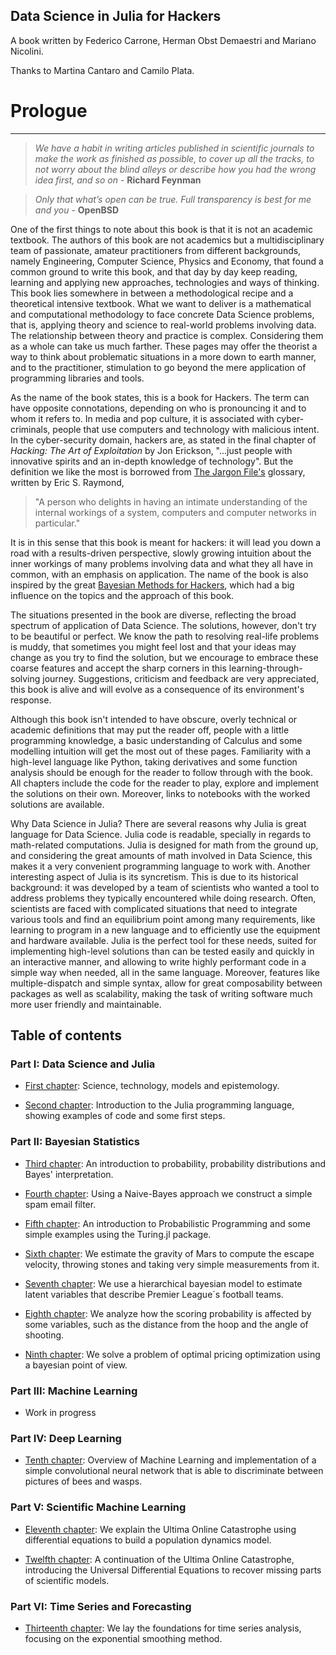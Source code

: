 ## Data Science in Julia for Hackers
A book written by Federico Carrone, Herman Obst Demaestri and Mariano Nicolini.

Thanks to Martina Cantaro and Camilo Plata.

# Prologue
---
>*We have a habit in writing articles published in scientific journals to make the work as finished as possible, to cover up all the tracks, to not worry about the blind alleys or describe how you had the wrong idea first, and so on* - **Richard Feynman**

>*Only that what’s open can be true. Full transparency is best for me and you* - **OpenBSD**

One of the first things to note about this book is that it is not an academic textbook. The authors of this book are not academics but a multidisciplinary team of passionate, amateur practitioners from different backgrounds, namely Engineering, Computer Science, Physics and Economy, that found a common ground to write this book, and that day by day keep reading, learning and applying new approaches, technologies and ways of thinking. 
This book lies somewhere in between a methodological recipe and a theoretical intensive textbook. What we want to deliver is a mathematical and computational methodology to face concrete Data Science problems, that is, applying theory and science to real-world problems involving data. The relationship between theory and practice is complex. Considering them as a whole can take us much farther. These pages may offer the theorist a way to think about problematic situations in a more down to earth manner, and to the practitioner, stimulation to go beyond the mere application of programming libraries and tools.

As the name of the book states, this is a book for Hackers. The term can have opposite connotations, depending on who is pronouncing it and to whom it refers to. 
In media and pop culture, it is associated with cyber-criminals, people that use computers and technology with malicious intent. In the cyber-security domain, hackers are, as stated in the final chapter of *Hacking: The Art of Exploitation* by Jon Erickson, "...just people with innovative spirits and an in-depth knowledge of technology". But the definition we like the most is borrowed from [The Jargon File's](http://www.catb.org/jargon/html/index.html) glossary, written by Eric S. Raymond,
> "A person who delights in having an intimate understanding of the internal workings of a system, computers and computer networks in particular."

It is in this sense that this book is meant for hackers: it will lead you down a road with a results-driven perspective, slowly growing intuition about the inner workings of many problems involving data and what they all have in common, with an emphasis on application. 
The name of the book is also inspired by the great [Bayesian Methods for Hackers](http://camdavidsonpilon.github.io/Probabilistic-Programming-and-Bayesian-Methods-for-Hackers/), which had a big influence on the topics and the approach of this book.

The situations presented in the book are diverse, reflecting the broad spectrum of application of Data Science. The solutions, however, don't try to be beautiful or perfect. We know the path to resolving real-life problems is muddy, that sometimes you might feel lost and that your ideas may change as you try to find the solution, but we encourage to embrace these coarse features and accept the sharp corners in this learning-through-solving journey. Suggestions, criticism and feedback are very appreciated, this book is alive and will evolve as a consequence of its environment's response. 

Although this book isn't intended to have obscure, overly technical or academic definitions that may put the reader off, people with a little programming knowledge, a basic understanding of Calculus and some modelling intuition will get the most out of these pages. Familiarity with a high-level language like Python, taking derivatives and some function analysis should be enough for the reader to follow through with the book.
All chapters include the code for the reader to play, explore and implement the solutions on their own. Moreover, links to notebooks with the worked solutions are available. 

Why Data Science in Julia? There are several reasons why Julia is great language for Data Science. Julia code is readable, specially in regards to math-related computations. Julia is designed for math from the ground up, and considering the great amounts of math involved in Data Science, this  makes it a very convenient programming language to work with.
Another interesting aspect of Julia is its syncretism. This is due to its historical background: it was developed by a team of scientists who wanted a tool to address problems they typically encountered while doing research. Often, scientists are faced with complicated situations that need to integrate various tools and find an equilibrium point among many requirements, like learning to program in a new language and to efficiently use the equipment and hardware available. Julia is the perfect tool for these needs, suited for implementing high-level solutions than can be tested easily and quickly in an interactive manner, and allowing to write highly performant code in a simple way when needed, all in the same language. Moreover, features like multiple-dispatch and simple syntax, allow for great composability between packages as well as scalability, making the task of writing software much more user friendly and maintainable.


## Table of contents

### Part I: Data Science and Julia
* [First chapter](https://datasciencejuliahackers.com/01_science_technology_and_epistemology.jl.html): Science, technology, models and epistemology. 

* [Second chapter](https://datasciencejuliahackers.com/02_julia_intro.jl.html): 
 Introduction to the Julia programming language, showing examples of code and some first steps. 

### Part II: Bayesian Statistics
* [Third chapter](https://datasciencejuliahackers.com/03_probability_intro.jl.html): An introduction to probability, probability distributions and Bayes' interpretation. 

* [Fourth chapter](https://datasciencejuliahackers.com/04_naive_bayes.jl.html): Using a Naive-Bayes approach we construct a simple spam email filter.

* [Fifth chapter](https://datasciencejuliahackers.com/05_prob_prog_intro.jl.html): An introduction to Probabilistic Programming and some simple examples using the Turing.jl package.

* [Sixth chapter](https://datasciencejuliahackers.com/06_gravity.jl.html): We estimate the gravity of Mars to compute the escape velocity, throwing stones and taking very simple measurements from it.

* [Seventh chapter](https://datasciencejuliahackers.com/07_football_simulation.jl.html): We use a hierarchical bayesian model to estimate latent variables that describe Premier League´s football teams.

* [Eighth chapter](https://datasciencejuliahackers.com/08_basketball_shots.jl.html): We analyze how the scoring probability is affected by some variables, such as the distance from the hoop and the angle of shooting.

* [Ninth chapter](https://datasciencejuliahackers.com/09_optimal_pricing.jl.html): We solve a problem of optimal pricing optimization using a bayesian point of view.

### Part III: Machine Learning
* Work in progress

### Part IV: Deep Learning
* [Tenth chapter](https://datasciencejuliahackers.com/10_bees_vs_wasps.jl.html): Overview of Machine Learning and implementation of a simple convolutional neural network that is able to discriminate between pictures of bees and wasps.

### Part V: Scientific Machine Learning
* [Eleventh chapter](https://datasciencejuliahackers.com/11_ultima_online.jl.html): We explain the Ultima Online Catastrophe using differential equations to build a population dynamics model.

* [Twelfth chapter](https://datasciencejuliahackers.com/12_ultima_continued.jl.html): A continuation of the Ultima Online Catastrophe, introducing the Universal Differential Equations to recover missing parts of scientific models.

### Part VI: Time Series and Forecasting
* [Thirteenth chapter](https://datasciencejuliahackers.com/13_time_series.jl.html): We lay the foundations for time series analysis, focusing on the exponential smoothing method.


